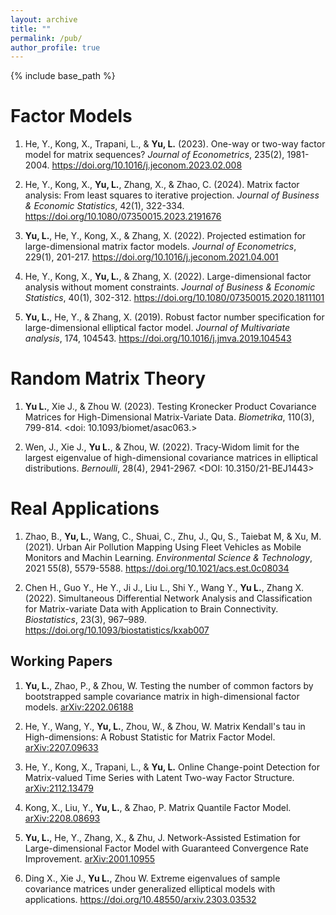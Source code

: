 ```yaml
---
layout: archive
title: ""
permalink: /pub/
author_profile: true
---
```


{% include base_path %}

Factor Models
======
1.	He, Y., Kong, X., Trapani, L., & **Yu, L.** (2023). One-way or two-way factor model for matrix sequences? *Journal of Econometrics*, 235(2), 1981-2004. <https://doi.org/10.1016/j.jeconom.2023.02.008>

1. 	He, Y., Kong, X., **Yu, L.**, Zhang, X., & Zhao, C. (2024). Matrix factor analysis: From least squares to iterative projection. *Journal of Business & Economic Statistics*, 42(1), 322-334. <https://doi.org/10.1080/07350015.2023.2191676>

1. **Yu, L.**, He, Y., Kong, X., & Zhang, X. (2022). Projected estimation for large-dimensional matrix factor models. *Journal of Econometrics*, 229(1), 201-217. <https://doi.org/10.1016/j.jeconom.2021.04.001>

1. He, Y., Kong, X., **Yu, L.**, & Zhang, X. (2022). Large-dimensional factor analysis without moment constraints. *Journal of Business & Economic Statistics*, 40(1), 302-312. <https://doi.org/10.1080/07350015.2020.1811101>

1. **Yu, L.**, He, Y., & Zhang, X. (2019). Robust factor number specification for large-dimensional elliptical factor model. *Journal of Multivariate analysis*, 174, 104543. <https://doi.org/10.1016/j.jmva.2019.104543>

Random Matrix Theory
======
1. **Yu L.**, Xie J., & Zhou W. (2023). Testing Kronecker Product Covariance Matrices for High-Dimensional Matrix-Variate Data. *Biometrika*, 110(3), 799-814. <doi: 10.1093/biomet/asac063.>

1. Wen, J., Xie J., **Yu L.**, & Zhou, W. (2022). Tracy-Widom limit for the largest eigenvalue of high-dimensional covariance matrices in elliptical distributions. *Bernoulli*, 28(4), 2941-2967. <DOI: 10.3150/21-BEJ1443>

Real Applications
======
1. Zhao, B., **Yu, L.**, Wang, C., Shuai, C., Zhu, J., Qu, S., Taiebat M, & Xu, M. (2021). Urban Air Pollution Mapping Using Fleet Vehicles as Mobile Monitors and Machin Learning. *Environmental Science & Technology*, 2021 55(8), 5579-5588. <https://doi.org/10.1021/acs.est.0c08034>

1. Chen H., Guo Y., He Y., Ji J., Liu L., Shi Y., Wang Y., **Yu L.**, Zhang X. (2022). Simultaneous Differential Network Analysis and Classification for Matrix-variate Data with Application to Brain Connectivity. *Biostatistics*, 23(3), 967–989. <https://doi.org/10.1093/biostatistics/kxab007>

Working Papers
------
1. **Yu, L.**, Zhao, P., & Zhou, W. Testing the number of common factors by bootstrapped sample covariance matrix in high-dimensional factor models. <arXiv:2202.06188>

1. He, Y., Wang, Y., **Yu, L.**, Zhou, W., & Zhou, W. Matrix Kendall's tau in High-dimensions: A Robust Statistic for Matrix Factor Model. <arXiv:2207.09633>

1. He, Y., Kong, X., Trapani, L., & **Yu, L.** Online Change-point Detection for Matrix-valued Time Series with Latent Two-way Factor Structure. <arXiv:2112.13479>

1. Kong, X., Liu, Y., **Yu, L.**, & Zhao, P. Matrix Quantile Factor Model. <arXiv:2208.08693>

1. **Yu, L.**, He, Y., Zhang, X., & Zhu, J. Network-Assisted Estimation for Large-dimensional Factor Model with Guaranteed Convergence Rate Improvement.  <arXiv:2001.10955>

1. Ding X., Xie J., **Yu L.**, Zhou W. Extreme eigenvalues of sample covariance matrices under generalized elliptical models with applications. <https://doi.org/10.48550/arxiv.2303.03532>







